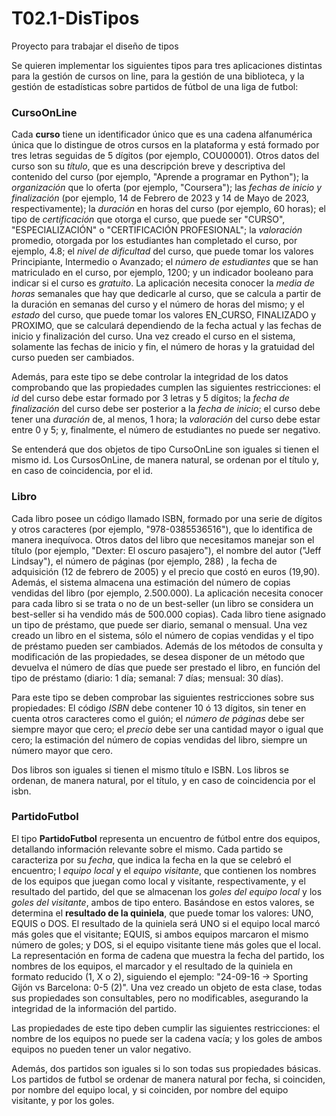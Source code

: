 # T02.1-DisTipos
Proyecto para trabajar el diseño de tipos

Se quieren implementar los siguientes tipos para tres aplicaciones distintas para la gestión de cursos on line, para la gestión de una biblioteca, y la gestión de estadísticas sobre partidos de fútbol de una liga de futbol:

### CursoOnLine

Cada **curso** tiene un identificador único que es una cadena alfanumérica única que lo distingue de otros cursos en la plataforma y está formado por tres letras seguidas de 5 dígitos (por ejemplo, COU00001). Otros datos del curso son su *título*, que es una descripción breve y descriptiva del contenido del curso (por ejemplo, "Aprende a programar en Python"); la *organización* que lo oferta (por ejemplo, "Coursera"); las *fechas de inicio y finalización* (por ejemplo, 14 de Febrero de 2023 y 14 de Mayo de 2023, respectivamente);  la *duración* en horas del curso (por ejemplo, 60 horas); el tipo de *certificación* que otorga el curso, que puede ser "CURSO", "ESPECIALIZACIÓN" o "CERTIFICACIÓN PROFESIONAL"; la *valoración* promedio, otorgada por los estudiantes han completado el curso, por ejemplo, 4.8; el *nivel de dificultad* del curso, que puede tomar los valores Principiante, Intermedio o Avanzado; el *número de estudiantes* que se han matriculado en el curso, por ejemplo, 1200; y un indicador booleano para indicar si el curso es *gratuito*. La aplicación necesita conocer la *media de horas* semanales que hay que dedicarle al curso, que se calcula a partir de la duración en semanas del curso y el número de horas del mismo; y el *estado* del curso, que puede tomar los valores EN_CURSO, FINALIZADO y PROXIMO, que se calculará dependiendo de la fecha actual y las fechas de inicio y finalización del curso.
Una vez creado el curso en el sistema, solamente las fechas de inicio y fin, el número de horas y la gratuidad del curso pueden ser cambiados.

Además, para este tipo se debe controlar la integridad de los datos comprobando que las propiedades cumplen las siguientes restricciones: el *id* del curso debe estar formado por 3 letras y 5 dígitos; la *fecha de finalización* del curso debe ser posterior a la *fecha de inicio*; el curso debe tener una *duración* de, al menos, 1 hora; la *valoración* del curso debe estar entre 0 y 5; y, finalmente, el número de estudiantes no puede ser negativo.

Se entenderá que dos objetos de tipo CursoOnLine son iguales si tienen el mismo id. Los CursosOnLine, de manera natural, se ordenan por el título y, en caso de coincidencia, por el id.


### Libro

Cada libro posee un código llamado ISBN, formado por una serie de dígitos y otros caracteres (por ejemplo, "978-0385536516"), que lo identifica de manera inequívoca. Otros datos del libro que necesitamos manejar son el título (por ejemplo, "Dexter: El oscuro pasajero"), el nombre del autor ("Jeff Lindsay"), el número de páginas (por ejemplo, 288) , la fecha de adquisición (12 de febrero de 2005) y el precio que costó en euros (19,90). Además, el sistema almacena una estimación del número de copias vendidas del libro (por ejemplo, 2.500.000). La aplicación necesita conocer para cada libro si se trata o no de un best-seller (un libro se considera un best-seller si ha vendido más de 500.000 copias). Cada libro tiene asignado un tipo de préstamo, que puede ser diario, semanal o mensual. Una vez creado un libro en el sistema, sólo el número de copias vendidas y el tipo de préstamo pueden ser cambiados.
Además de los métodos de consulta y modificación de las propiedades, se desea disponer de un método que devuelva el número de días que puede ser prestado el libro, en función del tipo de préstamo (diario: 1 día; semanal: 7 días; mensual: 30 días).


Para este tipo se deben comprobar las siguientes restricciones sobre sus propiedades: El código *ISBN* debe contener 10 ó 13 dígitos, sin tener en cuenta otros caracteres como el guión; el *número de páginas* debe ser siempre mayor que cero; el *precio* debe ser una cantidad mayor o igual que cero; la estimación del número de copias vendidas del libro, siempre un número mayor que cero.


Dos libros son iguales si tienen el mismo título e ISBN. Los libros se ordenan, de manera natural, por el título, y en caso de coincidencia por el isbn.


### PartidoFutbol

El tipo **PartidoFutbol** representa un encuentro de fútbol entre dos equipos, detallando información relevante sobre el mismo. Cada partido se caracteriza por su *fecha*, que indica la fecha en la que se celebró el encuentro; l *equipo local* y el *equipo visitante*, que contienen los nombres de los equipos que juegan como local y visitante, respectivamente, y el resultado del partido, del que se almacenan los *goles del equipo local* y los *goles del visitante*, ambos de tipo entero. Basándose en estos valores, se determina el **resultado de la quiniela**, que puede tomar los valores: UNO, EQUIS o DOS. El resultado de la quiniela será UNO si el equipo local marcó más goles que el visitante; EQUIS, si ambos equipos marcaron el mismo número de goles; y DOS, si el equipo visitante tiene más goles que el local. La representación en forma de cadena que muestra la fecha del partido, los nombres de los equipos, el marcador y el resultado de la quiniela en formato reducido (1, X o 2), siguiendo el ejemplo: "24-09-16 -> Sporting Gijón vs Barcelona: 0-5 (2)". Una vez creado un objeto de esta clase, todas sus propiedades son consultables, pero no modificables, asegurando la integridad de la información del partido. 

Las propiedades de este tipo deben cumplir las siguientes restricciones: el nombre de los equipos no puede ser la cadena vacía; y los goles de ambos equipos no pueden tener un valor negativo.

Además, dos partidos son iguales si lo son todas sus propiedades básicas. Los partidos de futbol se ordenar de manera natural por fecha, si coinciden, por nombre del equipo local, y si coinciden, por nombre del equipo visitante, y por los goles.
